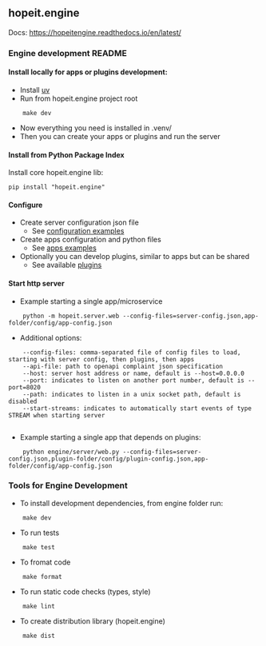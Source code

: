## hopeit.engine

Docs: https://hopeitengine.readthedocs.io/en/latest/


### Engine development README

#### Install locally for apps or plugins development:
- Install [uv](https://docs.astral.sh/uv/getting-started/installation/)
- Run from hopeit.engine project root
```
    make dev
```
- Now everything you need is installed in .venv/
- Then you can create your apps or plugins and run the server

#### Install from Python Package Index
Install core hopeit.engine lib:
```
pip install "hopeit.engine"
```

#### Configure
- Create server configuration json file
    - See [configuration examples](./config/)
- Create apps configuration and python files
    - See [apps examples](../apps/examples/)
- Optionally you can develop plugins, similar to apps but can be shared
    - See available [plugins](../plugins/)

#### Start http server
- Example starting a single app/microservice
```
    python -m hopeit.server.web --config-files=server-config.json,app-folder/config/app-config.json
```

- Additional options:
```
    --config-files: comma-separated file of config files to load, starting with server config, then plugins, then apps
    --api-file: path to openapi complaint json specification
    --host: server host address or name, default is --host=0.0.0.0
    --port: indicates to listen on another port number, default is --port=8020
    --path: indicates to listen in a unix socket path, default is disabled    
    --start-streams: indicates to automatically start events of type STREAM when starting server
    
```

- Example starting a single app that depends on plugins:
```
    python engine/server/web.py --config-files=server-config.json,plugin-folder/config/plugin-config.json,app-folder/config/app-config.json
```

### Tools for Engine Development

- To install development dependencies, from engine folder run:
```
    make dev
```

- To run tests
```
    make test
```

- To fromat code
```
    make format
```

- To run static code checks (types, style)
```
    make lint
```

- To create distribution library (hopeit.engine)
```
    make dist
```
